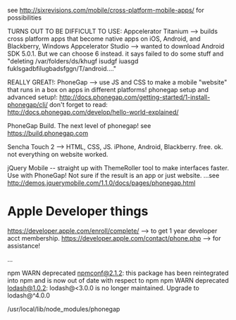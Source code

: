 see http://sixrevisions.com/mobile/cross-platform-mobile-apps/ for possibilities



TURNS OUT TO BE DIFFICULT TO USE:
Appcelerator Titanium --> builds cross platform apps that become native apps on iOS, Android, and Blackberry, Windows
Appcelerator Studio --> wanted to download Android SDK 5.0.1.  But we can choose 6 instead.
it says failed to do some stuff and
"deleting /var/folders/ds/khugf isudgf iuasgd fuklsgadbfilugbadsfggn/T/android...."





REALLY GREAT!:
PhoneGap --> use JS and CSS to make a mobile "website" that runs in a box on apps in different platforms!
phonegap setup and advanced setup!: http://docs.phonegap.com/getting-started/1-install-phonegap/cli/
don't forget to read: http://docs.phonegap.com/develop/hello-world-explained/


PhoneGap Build.  The next level of phonegap!  see https://build.phonegap.com




Sencha Touch 2 --> HTML, CSS, JS.  iPhone, Android, Blackberry.
free.  ok.  not everything on website worked.

jQuery Mobile -- straight up with ThemeRoller tool to make interfaces faster.  Use with PhoneGap!  Not sure if the result is an app or just website.
...see http://demos.jquerymobile.com/1.1.0/docs/pages/phonegap.html



Apple Developer things
=============================
https://developer.apple.com/enroll/complete/ --> to get 1 year developer acct membership.
https://developer.apple.com/contact/phone.php --> for assistance!















...

npm WARN deprecated npmconf@2.1.2: this package has been reintegrated into npm and is now out of date with respect to npm
npm WARN deprecated lodash@1.0.2: lodash@<3.0.0 is no longer maintained. Upgrade to lodash@^4.0.0

/usr/local/lib/node_modules/phonegap